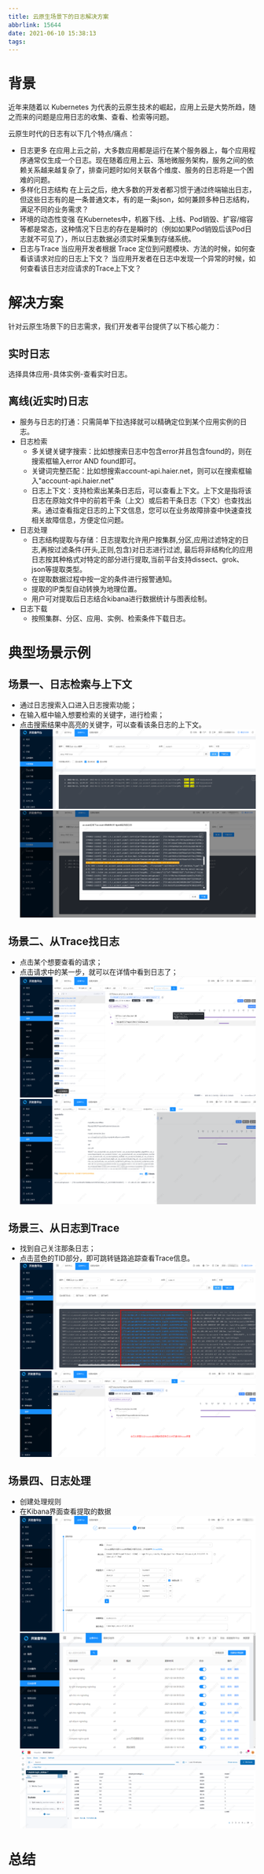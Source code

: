 ```yaml
---
title: 云原生场景下的日志解决方案
abbrlink: 15644
date: 2021-06-10 15:38:13
tags:
---
```


# 背景
近年来随着以 Kubernetes 为代表的云原生技术的崛起，应用上云是大势所趋，随之而来的问题是应用日志的收集、查看、检索等问题。

云原生时代的日志有以下几个特点/痛点：
* 日志更多
在应用上云之前，大多数应用都是运行在某个服务器上，每个应用程序通常仅生成一个日志。现在随着应用上云、落地微服务架构，服务之间的依赖关系越来越复杂了，排查问题时如何关联各个维度、服务的日志将是一个困难的问题。
* 多样化日志结构
在上云之后，绝大多数的开发者都习惯于通过终端输出日志，但这些日志有的是一条普通文本，有的是一条json，如何兼顾多种日志结构，满足不同的业务需求？
* 环境的动态性变强
在Kubernetes中，机器下线、上线、Pod销毁、扩容/缩容等都是常态，这种情况下日志的存在是瞬时的（例如如果Pod销毁后该Pod日志就不可见了），所以日志数据必须实时采集到存储系统。
* 日志与Trace
当应用开发者根据 Trace 定位到问题模块、方法的时候，如何查看该请求对应的日志上下文？
当应用开发者在日志中发现一个异常的时候，如何查看该日志对应请求的Trace上下文？

# 解决方案

针对云原生场景下的日志需求，我们开发者平台提供了以下核心能力：
## 实时日志
选择具体应用-具体实例-查看实时日志。

## 离线(近实时)日志
* 服务与日志的打通：只需简单下拉选择就可以精确定位到某个应用实例的日志。
* 日志检索
	* 多关键关键字搜索：比如想搜索日志中包含error并且包含found的，则在搜索框输入error AND found即可。
	* 关键词完整匹配：比如想搜索account-api.haier.net，则可以在搜索框输入"account-api.haier.net"
	* 日志上下文：支持检索出某条日志后，可以查看上下文。上下文是指将该日志在原始文件中的前若干条（上文）或后若干条日志（下文）也查找出来。通过查看指定日志的上下文信息，您可以在业务故障排查中快速查找相关故障信息，方便定位问题。
* 日志处理
	* 日志结构提取与存储：日志提取允许用户按集群,分区,应用过滤特定的日志,再按过滤条件(开头,正则,包含)对日志进行过滤, 最后将非结构化的应用日志按其种格式对特定的部分进行提取,当前平台支持dissect、grok、json等提取类型。
	* 在提取数据过程中按一定的条件进行报警通知。
	* 提取的IP类型自动转换为地理位置。
	* 用户可对提取后日志结合kibana进行数据统计与图表绘制。
* 日志下载
	* 按照集群、分区、应用、实例、检索条件下载日志。

# 典型场景示例

## 场景一、日志检索与上下文
* 通过日志搜索入口进入日志搜索功能；
* 在输入框中输入想要检索的关键字，进行检索；
* 点击搜索结果中高亮的关键字，可以查看该条日志的上下文。 
![](/images/console-log/日志检索.png)
![](/images/console-log/日志上下文.png)

## 场景二、从Trace找日志
* 点击某个想要查看的请求；
* 点击请求中的某一步，就可以在详情中看到日志了；
![](/images/console-log/trace-log1.png)
![](/images/console-log/trace-log2.png)

## 场景三、从日志到Trace
* 找到自己关注那条日志；
* 点击蓝色的TID部分，即可跳转链路追踪查看Trace信息。
![](/images/console-log/trace1.png)
![](/images/console-log/trace2.png)

## 场景四、日志处理
* 创建处理规则
* 在Kibana界面查看提取的数据
![](/images/console-log/log-handle1.png)
![](/images/console-log/log-handle-view.png)
![](/images/console-log/日志kibana视图.png)

# 总结
